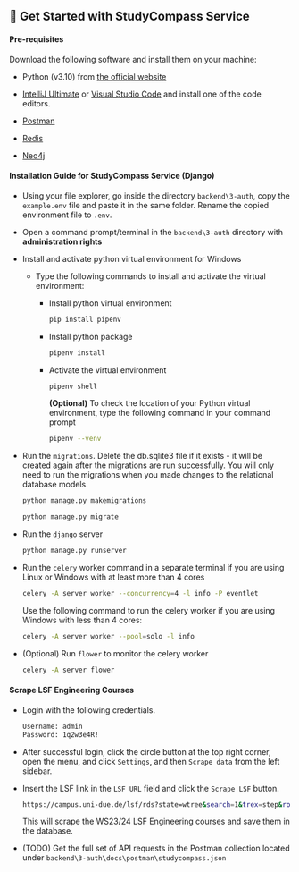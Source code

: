 ## 🚀 Get Started with StudyCompass Service

#### Pre-requisites

Download the following software and install them on your machine:

- Python (v3.10) from [the official website](https://www.python.org/downloads/release/python-31010/)

- [IntelliJ Ultimate](https://www.jetbrains.com/de-de/idea/download/#section=windows) or [Visual Studio Code](https://code.visualstudio.com/download) and install one of the code editors.

- [Postman](https://www.postman.com/downloads/)

- [Redis](https://github.com/MicrosoftArchive/redis/releases/download/win-3.2.100/Redis-x64-3.2.100.msi)

- [Neo4j](https://neo4j.com/download-center/#community)

#### Installation Guide for StudyCompass Service (Django)

- Using your file explorer, go inside the directory `backend\3-auth`, copy the `example.env` file and paste it in the same folder. Rename the copied environment file to `.env`.

- Open a command prompt/terminal in the `backend\3-auth` directory with **administration rights**

- Install and activate python virtual environment for Windows

  - Type the following commands to install and activate the virtual environment:

    - Install python virtual environment

      ```bash
      pip install pipenv
      ```

    - Install python package

      ```bash
      pipenv install
      ```

    - Activate the virtual environment

      ```bash
      pipenv shell
      ```

      **(Optional)** To check the location of your Python virtual environment, type the following command in your command prompt

      ```bash
      pipenv --venv
      ```

- Run the `migrations`. Delete the db.sqlite3 file if it exists - it will be created again after the migrations are run successfully. You will only need to run the migrations when you made changes to the relational database models.

  ```bash
  python manage.py makemigrations
  ```

  ```bash
  python manage.py migrate
  ```

- Run the `django` server

  ```bash
  python manage.py runserver
  ```

- Run the `celery` worker command in a separate terminal if you are using Linux or Windows with at least more than 4 cores

  ```bash
  celery -A server worker --concurrency=4 -l info -P eventlet
  ```

  Use the following command to run the celery worker if you are using Windows with less than 4 cores:

  ```bash
  celery -A server worker --pool=solo -l info
  ```

- (Optional) Run `flower` to monitor the celery worker

  ```bash
  celery -A server flower
  ```

#### Scrape LSF Engineering Courses

- Login with the following credentials.

  ```bash
  Username: admin
  Password: 1q2w3e4R!
  ```

- After successful login, click the circle button at the top right corner, open the menu, and click `Settings`, and then `Scrape data` from the left sidebar.

- Insert the LSF link in the `LSF URL` field and click the `Scrape LSF` button.
  ```bash
  https://campus.uni-due.de/lsf/rds?state=wtree&search=1&trex=step&root120232=356121%7C355019&P.vx=kurz
  ```
  This will scrape the WS23/24 LSF Engineering courses and save them in the database.

- (TODO) Get the full set of API requests in the Postman collection located under `backend\3-auth\docs\postman\studycompass.json`